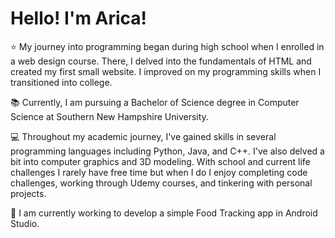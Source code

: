 # Hello! I'm Arica! 

:star: My journey into programming began during high school when I enrolled in a web design course. There, I delved into the fundamentals of HTML and created my first small website. I improved on my programming skills when I transitioned into college. 

:books: Currently, I am pursuing a Bachelor of Science degree in Computer Science at Southern New Hampshire University.

:computer: Throughout my academic journey, I've gained skills in several programming languages including Python, Java, and C++. I've also delved a bit into computer graphics and 3D modeling. With school and current life challenges I rarely have free time but when I do I enjoy completing code challenges, working through Udemy courses, and tinkering with personal projects.

:wrench: I am currently working to develop a simple Food Tracking app in Android Studio.
